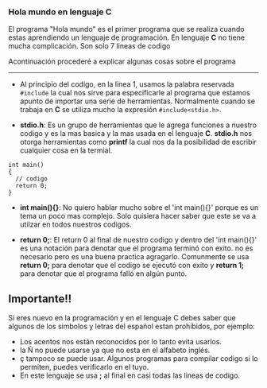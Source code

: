 ### Hola mundo en lenguaje C

El programa "Hola mundo" es el primer programa que se realiza cuando estas aprendiendo un lenguaje de programación. En lenguaje **C** no tiene mucha complicación. Son solo 7 lineas de codigo

Acontinuación procederé a explicar algunas cosas sobre el programa

---

- Al principio del codigo, en la linea 1, usamos la palabra reservada `#include` la cual nos sirve para especificarle al programa que estamos apunto de importar una serie de herramientas. Normalmente cuando se trabaja en **C** se utiliza mucho la expresión `#include<stdio.h>`.

- **stdio.h**: Es un grupo de herramientas que le agrega funciones a nuestro codigo y es la mas basica y la mas usada en el lenguaje **C**. **stdio.h** nos otorga herramientas como **printf** la cual nos da la posibilidad de escribir cualquier cosa en la termial.

```
int main()
{
  // codigo
  return 0;
}
```

- **int main(){}**: No quiero hablar mucho sobre el 'int main(){}' porque es un tema un poco mas complejo. Solo quisiera hacer saber que este se va a utilzar en todos nuestros codigos.

- **return 0;**: El return 0 al final de nuestro codigo y dentro del 'int main(){}' es una notación para denotar que el programa terminó con exito. no es necesario pero es una buena practica agragarlo. Comunmente se usa **return 0;** para denotar que el codigo se ejecutó con exito y **return 1;** para denotar que el programa falló en algún punto.

## Importante!!

Si eres nuevo en la programación y en el lenguaje C debes saber que algunos de los simbolos y letras del español estan prohibidos, por ejemplo:

- Los acentos nos están reconocidos por lo tanto evita usarlos.
- la Ñ no puede usarse ya que no esta en el alfabeto inglés.
- ç tampoco se puede usar. Algunos programas para compilar codigo si lo permiten, puedes verificarlo en el tuyo.
- En este lenguaje se usa **;** al final en casi todas las lineas de codigo.
